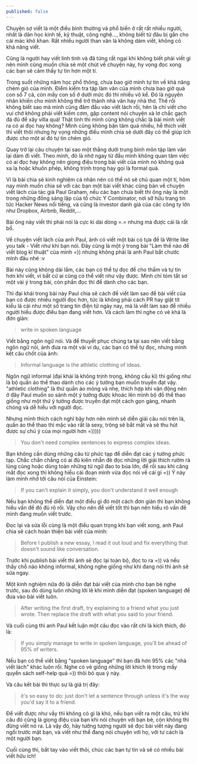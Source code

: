 ```yaml
---
published: false
---
```

Chuyện sợ viết là một điều bình thường và phổ biến ở rất rất nhiều người, nhất là dân học kinh tế, kỹ thuật, công nghệ..., không biết từ đâu bị gắn cho cái mác khô khan. Rất nhiều người than vãn là không dám viết, không có khả năng viết.

Cũng là người hay viết linh tinh và đã từng rất ngại khi không biết phải viết gì nên mình cũng muốn chia sẻ một chút về chuyện này, hy vọng đọc xong các bạn sẽ cảm thấy tự tin hơn một tí.

Trong suốt những năm học phổ thông, chưa bao giờ mình tự tin về khả năng chém gió của mình. Điểm kiểm tra tập làm văn của mình chưa bao giờ quá con số 7 cả, còn mấy con số ở dưới mức đó thì nhiều vô kể. Đó là nguyên nhân khiến cho mình không thể trở thành nhà văn hay nhà thơ. Thế rồi không biết sao mà mình cũng đâm đầu vào viết lách rồi, hên là chỉ viết cho vui chớ không phải viết kiếm cơm, gặp content nói chuyện xà lơ chắc gạch đá đủ để xây villa quá! Thật tình thì mình cũng không chắc là bài mình viết ra có ai đọc hay không? Mình cũng không bận tâm quá nhiều, hễ thích viết thì viết thôi nhưng hy vọng những điều mình chia sẻ dưới đây có thể giúp ích được cho một ai đó tự tin chém gió.

Quay trở lại câu chuyện tại sao một thằng dưới trung bình môn tập làm văn lại dám đi viết. Theo mình, đó là nhờ ngay từ đầu mình không quan tâm việc có ai đọc hay không nên giọng điệu trong bài viết của mình nó không quá xa lạ hoặc khuôn phép, không trịnh trọng hay gọi là formal quá.

Vì là bài chia sẻ kinh nghiệm cá nhân nên có thể nó sẽ chủ quan một tí, hôm nay mình muốn chia sẻ với các bạn một bài viết khác cũng bàn về chuyện viết lách của tác giả Paul Graham, nếu các bạn chưa biết thì ông này là một trong những đồng sáng lập của tổ chức Y Combinator, nơi sỡ hữu trang tin tức Hacker News nổi tiếng, và cũng là investor danh giá của các công ty lớn như Dropbox, Airbnb, Reddit,...

Bài ông này viết thì phải nói là cực kì dài dòng =.= nhưng mà được cái là rất bổ.

Về chuyện viết lách của anh Paul, ảnh có viết một bài có tựa đề là Write like you talk - Viết như khi bạn nói. Đây cũng là một ý trong bài "Làm thế nào để viết blog kĩ thuật" của mình =)) nhưng không phải là anh Paul bắt chước mình đâu nhé :v

Bài này cũng không dài lắm, các bạn có thể tự đọc để cho thấm và tự tin hơn khi viết, vì bất cứ ai cũng có thể viết như vậy được. Mình chỉ tóm tắt sơ một vài ý trong bài, còn phần đọc thì để dành cho các bạn.

Thì đại khái trong bài này Paul chia sẽ cách để viết làm sao để bài viết của bạn có được nhiều người đọc hơn, tức là không phải cách PR hay giật tít kiểu lá cải như một số trang tin điện tử ngày nay, mà là viết làm sao để nhiều người hiểu được điều bạn đang viết hơn. Và cách làm thì nghe có vẻ khá là đơn giản:

> write in spoken language

Viết bằng ngôn ngữ nói. Và để thuyết phục chúng ta tại sao nên viết bằng ngôn ngữ nói, ảnh đưa ra một vài ví dụ, các bạn có thể tự đọc, nhưng mình kết câu chốt của ảnh:

> Informal language is the athletic clothing of ideas.

Ngôn ngữ informal (đại khái là không trịnh trọng, không cầu kì) thì giống như là bộ quần áo thể thao dành cho các ý tưởng bạn muốn truyền đạt vậy. "athletic clothing" là thứ quần áo mỏng và nhẹ, thích hợp khi vận động nên ở đây Paul muốn so sánh một ý tưởng được khoác lên mình bộ đồ thể thao giống như một thứ ý tưởng được truyền đạt một cách gọn gàng, nhanh chóng và dễ hiểu với người đọc.

Nhưng mình thích cách nghĩ bậy hơn nên mình sẽ diễn giải câu nói trên là, quần áo thể thao thì mặc vào rất là sexy, trông sẽ bắt mắt và sẽ thu hút được sự chú ý của mọi người hơn =)))))

> You don't need complex sentences to express complex ideas.

Bạn không cần dùng những câu từ phức tạp để diễn đạt các ý tưởng phức tạp. Chắc chắn chẳng có ai đủ kiên nhẫn đẻ đọc những lời giải thích rườm rà lủng củng hoặc dùng toàn những từ ngữ đao to búa lớn, để rồi sau khi căng mắt đọc xong thì không hiểu cái đoạn mình vừa đọc nói về cái gì =)) Ý này làm mình nhớ tới câu nói của Einstein:

> If you can't explain it simply, you don't understand it well enough

Nếu bạn không thể diễn đạt một điều gì đó một cách đơn giản thì bạn không hiểu vấn đề đó đủ rõ rồi. Vậy cho nên để viết tốt thì bạn nên hiểu rõ vấn đề mình đang muốn viết trước.

Đọc lại và sửa lỗi cùng là một điều quan trọng khi bạn viết xong, anh Paul chia sẽ cách hoàn thiện bài viết của mình:

> Before I publish a new essay, I read it out loud and fix everything that doesn't sound like conversation.

Trước khi publish bài viết thì ảnh sẽ đọc lại toàn bộ, đọc to ra =)) và nếu thấy chỗ nào không informal, không nghe giống như khi đang nói thì ảnh sẽ sửa ngay.

Một kinh nghiệm nữa đó là diễn đạt bài viết của mình cho bạn bè nghe trước, sau đó dùng luôn những lời lẽ khi mình diễn đạt (spoken language) để đưa vào bài viết luôn.

> After writing the first draft, try explaining to a friend what you just wrote. Then replace the draft with what you said to your friend.

Và cuối cùng thì anh Paul kết luận một câu đọc vào rất chi là kích thích, đó là:

> If you simply manage to write in spoken language, you'll be ahead of 95% of writers.

Nếu bạn có thể viết bằng "spoken language" thì bạn đã hơn 95% các "nhà viết lách" khác luôn rồi. Nghe có vẻ giống những lời khích lệ trong mấy quyển sách self-help quá =)) thôi bỏ qua ý này.

Và câu kết bài thì thực sự là giá trị đây:

> it's so easy to do: just don't let a sentence through unless it's the way you'd say it to a friend.

Để viết được như vầy thì không có gì là khó, nếu bạn viết ra một câu, trừ khi câu đó cũng là giọng điệu của bạn khi nói chuyện với bạn bè, còn không thì đừng viết nó ra. Là vậy đó, hãy tưởng tượng người sẽ đọc bài viết này đang ngồi trước mặt bạn, và viết như thể đang nói chuyện với họ, với tư cách là một người bạn.

Cuối cùng thì, bắt tay vào viết thôi, chúc các bạn tự tin và sẽ có nhiều bài viết hữu ích!
